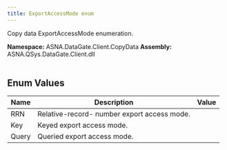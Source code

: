 ```yaml
---
title: ExportAccessMode enum
---
```


Copy data ExportAccessMode enumeration.

**Namespace:** ASNA.DataGate.Client.CopyData
**Assembly:** ASNA.QSys.DataGate.Client.dll
<br>
<br>

## Enum Values

| Name | Description | Value
| --- | --- | --- 
| RRN | Relative-record- number export access mode. |
| Key | Keyed export access mode. |
| Query | Queried export access mode. |
